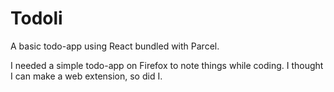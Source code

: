 # Todoli
A basic todo-app using React bundled with Parcel.

I needed a simple todo-app on Firefox to note things while coding. I thought I can make a web extension, so did I.

